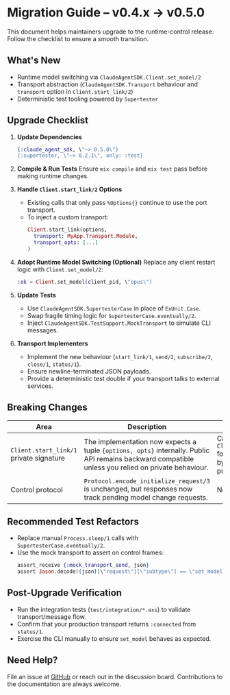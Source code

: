 # Migration Guide – v0.4.x → v0.5.0

This document helps maintainers upgrade to the runtime-control release. Follow the checklist to ensure a smooth transition.

## What's New

- Runtime model switching via `ClaudeAgentSDK.Client.set_model/2`
- Transport abstraction (`ClaudeAgentSDK.Transport` behaviour and `transport` option in `Client.start_link/2`)
- Deterministic test tooling powered by `Supertester`

## Upgrade Checklist

1. **Update Dependencies**
   ```elixir
   {:claude_agent_sdk, \"~> 0.5.0\"}
   {:supertester, \"~> 0.2.1\", only: :test}
   ```
2. **Compile & Run Tests**
   Ensure `mix compile` and `mix test` pass before making runtime changes.

3. **Handle `Client.start_link/2` Options**
   - Existing calls that only pass `%Options{}` continue to use the port transport.
   - To inject a custom transport:
     ```elixir
     Client.start_link(options,
       transport: MyApp.Transport.Module,
       transport_opts: [...]
     )
     ```

4. **Adopt Runtime Model Switching (Optional)**
   Replace any client restart logic with `Client.set_model/2`:
   ```elixir
   :ok = Client.set_model(client_pid, \"opus\")
   ```

5. **Update Tests**
   - Use `ClaudeAgentSDK.SupertesterCase` in place of `ExUnit.Case`.
   - Swap fragile timing logic for `SupertesterCase.eventually/2`.
   - Inject `ClaudeAgentSDK.TestSupport.MockTransport` to simulate CLI messages.

6. **Transport Implementers**
   - Implement the new behaviour (`start_link/1`, `send/2`, `subscribe/2`, `close/1`, `status/1`).
   - Ensure newline-terminated JSON payloads.
   - Provide a deterministic test double if your transport talks to external services.

## Breaking Changes

| Area | Description | Mitigation |
|------|-------------|------------|
| `Client.start_link/1` private signature | The implementation now expects a tuple `{options, opts}` internally. Public API remains backward compatible unless you relied on private behaviour. | Call `Client.start_link/2` formally; avoid bypassing the public function. |
| Control protocol | `Protocol.encode_initialize_request/3` is unchanged, but responses now track pending model change requests. | None required. |

## Recommended Test Refactors

- Replace manual `Process.sleep/1` calls with `SupertesterCase.eventually/2`.
- Use the mock transport to assert on control frames:
  ```elixir
  assert_receive {:mock_transport_send, json}
  assert Jason.decode!(json)[\"request\"][\"subtype\"] == \"set_model\"
  ```

## Post-Upgrade Verification

- Run the integration tests (`test/integration/*.exs`) to validate transport/message flow.
- Confirm that your production transport returns `:connected` from `status/1`.
- Exercise the CLI manually to ensure `set_model` behaves as expected.

## Need Help?

File an issue at [GitHub](https://github.com/nshkrdotcom/claude_agent_sdk) or reach out in the discussion board. Contributions to the documentation are always welcome.
